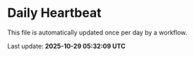 # Daily Heartbeat
This file is automatically updated once per day by a workflow.

Last update: **2025-10-29 05:32:09 UTC**
